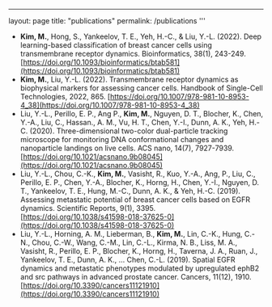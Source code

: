 ---
layout: page
title: "publications"
permalink: /publications
'''

- **Kim, M.**, Hong, S., Yankeelov, T. E., Yeh, H.-C., & Liu, Y.-L. (2022). Deep learning-based classification of breast cancer cells using transmembrane receptor dynamics. Bioinformatics, 38(1), 243-249. [https://doi.org/10.1093/bioinformatics/btab581](https://doi.org/10.1093/bioinformatics/btab581)
- **Kim, M.**, Liu, Y.-L. (2022). Transmembrane receptor dynamics as biophysical markers for assessing cancer cells. Handbook of Single-Cell Technologies, 2022, 865. [https://doi.org/10.1007/978-981-10-8953-4_38](https://doi.org/10.1007/978-981-10-8953-4_38)
- Liu, Y.-L., Perillo, E. P., Ang P., **Kim, M.**, Nguyen, D. T., Blocher, K., Chen, Y.-A., Liu, C., Hassan., A. M., Vu, H. T., Chen, Y.-I., Dunn, A. K., Yeh, H.-C. (2020). Three-dimensional two-color dual-particle tracking microscope for monitoring DNA conformational changes and nanoparticle landings on live cells. ACS nano, 14(7), 7927-7939. [https://doi.org/10.1021/acsnano.9b08045](https://doi.org/10.1021/acsnano.9b08045)
- Liu, Y.-L., Chou, C.-K., **Kim, M.**, Vasisht, R., Kuo, Y.-A., Ang, P., Liu, C., Perillo, E. P., Chen, Y.-A., Blocher, K., Horng, H., Chen, Y.-I., Nguyen, D. T., Yankeelov, T. E., Hung, M.-C., Dunn, A. K., & Yeh, H.-C. (2019). Assessing metastatic potential of breast cancer cells based on EGFR dynamics. Scientific Reports, 9(1), 3395. [https://doi.org/10.1038/s41598-018-37625-0](https://doi.org/10.1038/s41598-018-37625-0)
- Liu, Y.-L., Horning, A. M., Lieberman, B., **Kim, M.**, Lin, C.-K., Hung, C.-N., Chou, C.-W., Wang, C.-M., Lin, C.-L., Kirma, N. B., Liss, M. A., Vasisht, R., Perillo, E. P., Blocher, K., Horng, H., Taverna, J. A., Ruan, J., Yankeelov, T. E., Dunn, A. K., … Chen, C.-L. (2019). Spatial EGFR dynamics and metastatic phenotypes modulated by upregulated ephB2 and src pathways in advanced prostate cancer. Cancers, 11(12), 1910. [https://doi.org/10.3390/cancers11121910](https://doi.org/10.3390/cancers11121910)
